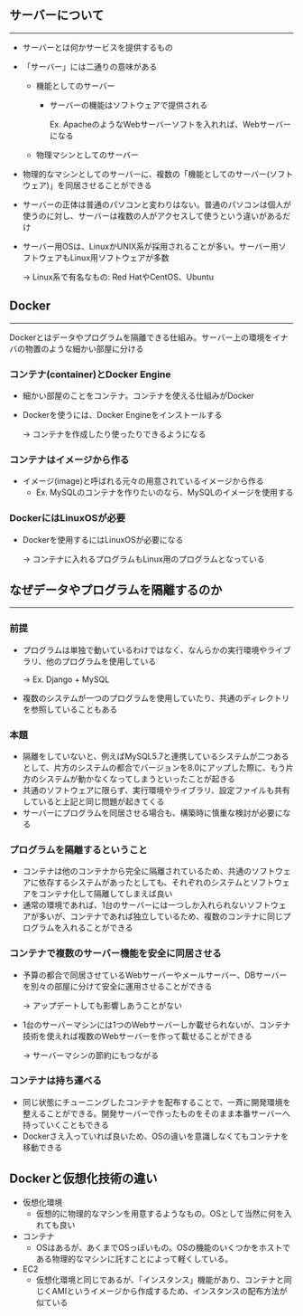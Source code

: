 ## サーバーについて

---

- サーバーとは何かサービスを提供するもの
- 「サーバー」には二通りの意味がある
    - 機能としてのサーバー
        - サーバーの機能はソフトウェアで提供される
            
            Ex. ApacheのようなWebサーバーソフトを入れれば、Webサーバーになる
            
    - 物理マシンとしてのサーバー
- 物理的なマシンとしてのサーバーに、複数の「機能としてのサーバー(ソフトウェア)」を同居させることができる
- サーバーの正体は普通のパソコンと変わりはない。普通のパソコンは個人が使うのに対し、サーバーは複数の人がアクセスして使うという違いがあるだけ
- サーバー用OSは、LinuxかUNIX系が採用されることが多い。サーバー用ソフトウェアもLinux用ソフトウェアが多数
    
    → Linux系で有名なもの: Red HatやCentOS、Ubuntu
    

## Docker

---

Dockerとはデータやプログラムを隔離できる仕組み。サーバー上の環境をイナバの物置のような細かい部屋に分ける

### コンテナ(container)とDocker Engine

- 細かい部屋のことをコンテナ。コンテナを使える仕組みがDocker
- Dockerを使うには、Docker Engineをインストールする
    
    → コンテナを作成したり使ったりできるようになる
    

### コンテナはイメージから作る

- イメージ(image)と呼ばれる元々の用意されているイメージから作る
    - Ex. MySQLのコンテナを作りたいのなら、MySQLのイメージを使用する

### DockerにはLinuxOSが必要

- Dockerを使用するにはLinuxOSが必要になる
    
    → コンテナに入れるプログラムもLinux用のプログラムとなっている
    

## なぜデータやプログラムを隔離するのか

---

### 前提

- プログラムは単独で動いているわけではなく、なんらかの実行環境やライブラリ、他のプログラムを使用している
    
    → Ex. Django + MySQL
    
- 複数のシステムが一つのプログラムを使用していたり、共通のディレクトリを参照していることもある

### 本題

- 隔離をしていないと、例えばMySQL5.7と連携しているシステムが二つあるとして、片方のシステムの都合でバージョンを8.0にアップした際に、もう片方のシステムが動かなくなってしまうといったことが起きる
- 共通のソフトウェアに限らず、実行環境やライブラリ、設定ファイルも共有していると上記と同じ問題が起きてくる
- サーバーにプログラムを同居させる場合も、構築時に慎重な検討が必要になる

### プログラムを隔離するということ

- コンテナは他のコンテナから完全に隔離されているため、共通のソフトウェアに依存するシステムがあったとしても、それぞれのシステムとソフトウェアをコンテナ化して隔離してしまえば良い
- 通常の環境であれば、1台のサーバーには一つしか入れられないソフトウェアが多いが、コンテナであれば独立しているため、複数のコンテナに同じプログラムを入れることができる

### コンテナで複数のサーバー機能を安全に同居させる

- 予算の都合で同居させているWebサーバーやメールサーバー、DBサーバーを別々の部屋に分けて安全に運用させることができる
    
    → アップデートしても影響しあうことがない
    
- 1台のサーバーマシンには1つのWebサーバーしか載せられないが、コンテナ技術を使えれば複数のWebサーバーを作って載せることができる
    
    → サーバーマシンの節約にもつながる
    

### コンテナは持ち運べる

- 同じ状態にチューニングしたコンテナを配布することで、一斉に開発環境を整えることができる。開発サーバーで作ったものをそのまま本番サーバーへ持っていくこともできる
- Dockerさえ入っていれば良いため、OSの違いを意識しなくてもコンテナを移動できる

## Dockerと仮想化技術の違い

- 仮想化環境
    - 仮想的に物理的なマシンを用意するようなもの。OSとして当然に何を入れても良い
- コンテナ
    - OSはあるが、あくまでOSっぽいもの。OSの機能のいくつかをホストである物理的なマシンに託すことによって軽くしている。
- EC2
    - 仮想化環境と同じであるが、「インスタンス」機能があり、コンテナと同じくAMIというイメージから作成するため、インスタンスの配布方法が似ている